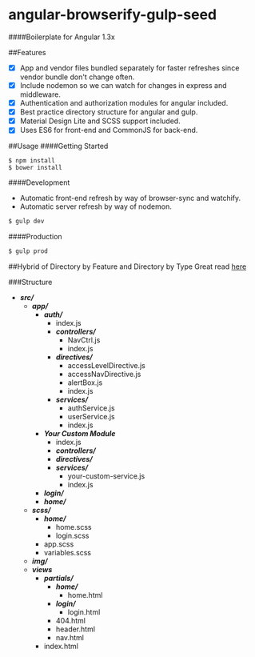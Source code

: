 angular-browserify-gulp-seed
============================

####Boilerplate for Angular 1.3x

##Features
- [x] App and vendor files bundled separately for faster refreshes since vendor bundle don't change often.
- [x] Include nodemon so we can watch for changes in express and middleware.
- [x] Authentication and authorization modules for angular included.
- [x] Best practice directory structure for angular and gulp.
- [x] Material Design Lite and SCSS support included.
- [x] Uses ES6 for front-end and CommonJS for back-end.

##Usage
####Getting Started
```
$ npm install
$ bower install
```

####Development
- Automatic front-end refresh by way of browser-sync and watchify.
- Automatic server refresh by way of nodemon.
```bash
$ gulp dev
```

####Production
```bash
$ gulp prod
```

##Hybrid of Directory by Feature and Directory by Type
Great read [here](https://johnpapa.net/angular-app-structuring-guidelines/)

###Structure

+ **_src/_**
  + **_app/_**
    + **_auth/_**
      + index.js
      + **_controllers/_**
        + NavCtrl.js
        + index.js
      + **_directives/_**
        + accessLevelDirective.js
        + accessNavDirective.js
        + alertBox.js
        + index.js              
      + **_services/_**
        + authService.js
        + userService.js
        + index.js
    + **_Your Custom Module_**
        + index.js
        + **_controllers/_**
        + **_directives/_**
        + **_services/_**
          + your-custom-service.js
          + index.js 
    + **_login/_**
    + **_home/_**
  + **_scss/_**
    + **_home/_**
      + home.scss
      + login.scss
    + app.scss
    + variables.scss
  + **_img/_**
  + **_views_**
    + **_partials/_**
      + **_home/_**
        + home.html
      + **_login/_**
        + login.html
      + 404.html
      + header.html
      + nav.html
    + index.html
